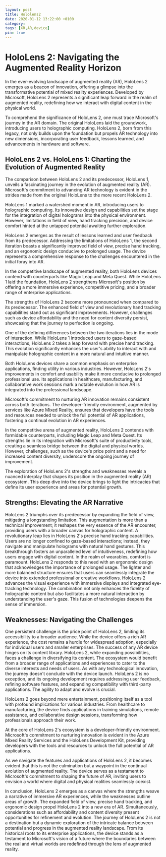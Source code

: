 ```yaml
---
layout: post
title: Hololens2
date: 2020-01-12 13:22:00 +0100
category: 
tags: [XR,AR,device]
pin: true
---
```


# HoloLens 2: Navigating the Augmented Reality Horizon

In the ever-evolving landscape of augmented reality (AR), HoloLens 2 emerges as a beacon of innovation, offering a glimpse into the transformative potential of mixed reality experiences. Developed by Microsoft, HoloLens 2 represents a significant leap forward in the realm of augmented reality, redefining how we interact with digital content in the physical world.

To comprehend the significance of HoloLens 2, one must trace Microsoft's journey in the AR domain. The original HoloLens laid the groundwork, introducing users to holographic computing. HoloLens 2, born from this legacy, not only builds upon the foundation but propels AR technology into new dimensions, incorporating user feedback, lessons learned, and advancements in hardware and software.

## HoloLens 2 vs. HoloLens 1: Charting the Evolution of Augmented Reality

The comparison between HoloLens 2 and its predecessor, HoloLens 1, unveils a fascinating journey in the evolution of augmented reality (AR). Microsoft's commitment to advancing AR technology is evident in the strides made from the original HoloLens to the more recent HoloLens 2.

HoloLens 1 marked a watershed moment in AR, introducing users to holographic computing. Its innovative design and capabilities set the stage for the integration of digital holograms into the physical environment. However, limitations in field of view, hand tracking precision, and device comfort hinted at the untapped potential awaiting further exploration.

HoloLens 2 emerges as the result of lessons learned and user feedback from its predecessor. Addressing the limitations of HoloLens 1, the second iteration boasts a significantly improved field of view, precise hand tracking, and an ergonomic design conducive to prolonged usage. The device represents a comprehensive response to the challenges encountered in the initial foray into AR.

In the competitive landscape of augmented reality, both HoloLens devices contend with counterparts like Magic Leap and Meta Quest. While HoloLens 1 laid the foundation, HoloLens 2 strengthens Microsoft's position by offering a more immersive experience, competitive pricing, and a broader range of enterprise applications.

The strengths of HoloLens 2 become more pronounced when compared to its predecessor. The enhanced field of view and revolutionary hand tracking capabilities stand out as significant improvements. However, challenges such as device affordability and the need for content diversity persist, showcasing that the journey to perfection is ongoing.

One of the defining differences between the two iterations lies in the mode of interaction. While HoloLens 1 introduced users to gaze-based interactions, HoloLens 2 takes a leap forward with precise hand tracking. This evolution significantly enhances the user's ability to interact with and manipulate holographic content in a more natural and intuitive manner.

Both HoloLens devices share a common emphasis on enterprise applications, finding utility in various industries. However, HoloLens 2's improvements in comfort and usability make it more conducive to prolonged professional use. Its applications in healthcare, manufacturing, and collaborative work sessions mark a notable evolution in how AR is integrated into the professional landscape.

Microsoft's commitment to nurturing AR innovation remains consistent across both iterations. The developer-friendly environment, augmented by services like Azure Mixed Reality, ensures that developers have the tools and resources needed to unlock the full potential of AR applications, fostering a continual evolution in AR experiences.

In the competitive arena of augmented reality, HoloLens 2 contends with formidable counterparts, including Magic Leap and Meta Quest. Its strengths lie in its integration with Microsoft's suite of productivity tools, creating a seamless bridge between the digital and physical worlds. However, challenges, such as the device's price point and a need for increased content diversity, underscore the ongoing journey of improvement.


The exploration of HoloLens 2's strengths and weaknesses reveals a nuanced interplay that shapes its position in the augmented reality (AR) ecosystem. This deep dive into the device brings to light the intricacies that define its user experience and areas for potential growth.

## Strengths: Elevating the AR Narrative

HoloLens 2 triumphs over its predecessor by expanding the field of view, mitigating a longstanding limitation. This augmentation is more than a technical improvement; it reshapes the very essence of the AR encounter, providing users with a broader canvas for holographic content.
A revolutionary leap lies in HoloLens 2's precise hand tracking capabilities. Users are no longer confined to gaze-based interactions; instead, they navigate and manipulate holograms with natural hand gestures. This breakthrough fosters an unparalleled level of intuitiveness, redefining how users engage with digital content.
In the realm of wearables, comfort is paramount. HoloLens 2 responds to this need with an ergonomic design that acknowledges the importance of prolonged usage. The lighter and more balanced structure ensures that users can seamlessly integrate the device into extended professional or creative workflows.
HoloLens 2 advances the visual experience with immersive displays and integrated eye-tracking technology. The combination not only enhances the fidelity of holographic content but also facilitates a more natural interaction by understanding the user's gaze. This fusion of technologies deepens the sense of immersion.

## Weaknesses: Navigating the Challenges

One persistent challenge is the price point of HoloLens 2, limiting its accessibility to a broader audience. While the device offers a rich AR experience, the cost remains a hurdle for widespread adoption, especially for individual users and smaller enterprises.
The success of any AR device hinges on its content library. HoloLens 2, while expanding possibilities, faces a challenge in diversifying its content. The ecosystem would benefit from a broader range of applications and experiences to cater to the diverse interests and needs of users.
As with any technological innovation, the journey doesn't conclude with the device launch. HoloLens 2 is no exception, and its ongoing development requires addressing user feedback, refining software features, and expanding compatibility with third-party applications. The agility to adapt and evolve is crucial.



HoloLens 2 goes beyond mere entertainment, positioning itself as a tool with profound implications for various industries. From healthcare to manufacturing, the device finds applications in training simulations, remote assistance, and collaborative design sessions, transforming how professionals approach their work.

At the core of HoloLens 2's ecosystem is a developer-friendly environment. Microsoft's commitment to nurturing innovation is evident in the Azure Mixed Reality Services and the HoloLens Development Kit, providing developers with the tools and resources to unlock the full potential of AR applications.

As we navigate the features and applications of HoloLens 2, it becomes evident that this is not the culmination but a waypoint in the continual evolution of augmented reality. The device serves as a testament to Microsoft's commitment to shaping the future of AR, inviting users to envision a world where digital and physical realities seamlessly coexist.


In conclusion, HoloLens 2 emerges as a canvas where the strengths weave a narrative of immersive AR experiences, while the weaknesses outline areas of growth. The expanded field of view, precise hand tracking, and ergonomic design propel HoloLens 2 into a new era of AR. Simultaneously, considerations such as affordability and content diversity present opportunities for refinement and evolution. The journey of HoloLens 2 is not a destination but a dynamic exploration of the intricate balance between potential and progress in the augmented reality landscape. From its historical roots to its enterprise applications, the device stands as a testament to Microsoft's vision of a future where the boundaries between the real and virtual worlds are redefined through the lens of augmented reality.
